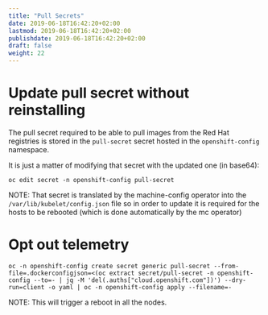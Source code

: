 ```yaml
---
title: "Pull Secrets"
date: 2019-06-18T16:42:20+02:00
lastmod: 2019-06-18T16:42:20+02:00
publishdate: 2019-06-18T16:42:20+02:00
draft: false
weight: 22
---
```


# Update pull secret without reinstalling

The pull secret required to be able to pull images from the Red Hat registries
is stored in the `pull-secret` secret hosted in the `openshift-config`
namespace.

It is just a matter of modifying that secret with the updated one (in base64):

```
oc edit secret -n openshift-config pull-secret
```

NOTE: That secret is translated by the machine-config operator into the
`/var/lib/kubelet/config.json` file so in order to update it is required for the
hosts to be rebooted (which is done automatically by the mc operator)

# Opt out telemetry

```
oc -n openshift-config create secret generic pull-secret --from-file=.dockerconfigjson=<(oc extract secret/pull-secret -n openshift-config --to=- | jq -M 'del(.auths["cloud.openshift.com"])') --dry-run=client -o yaml | oc -n openshift-config apply --filename=-
```

NOTE: This will trigger a reboot in all the nodes.
